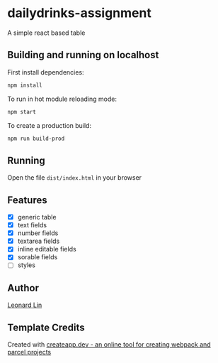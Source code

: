
# dailydrinks-assignment

A simple react based table

## Building and running on localhost

First install dependencies:

```sh
npm install
```

To run in hot module reloading mode:

```sh
npm start
```

To create a production build:

```sh
npm run build-prod
```

## Running

Open the file `dist/index.html` in your browser

## Features

* [X] generic table
* [X] text fields
* [X] number fields
* [X] textarea fields
* [X] inline editable fields
* [X] sorable fields
* [ ] styles

## Author

[Leonard Lin](mailto:gwokae@gmail.com)

## Template Credits

Created with [createapp.dev - an online tool for creating webpack and parcel projects](https://createapp.dev/)

